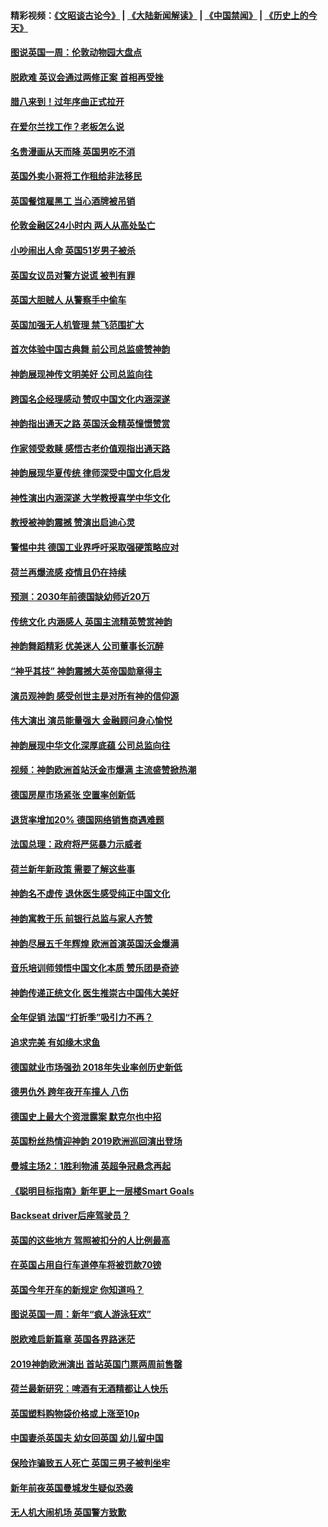 #### 精彩视频：[《文昭谈古论今》](https://github.com/gfw-breaker/wenzhao/blob/master/README.md?t=01120630) | [《大陆新闻解读》](https://github.com/gfw-breaker/ntdtv-comedy/blob/master/README.md?t=01120630) | [《中国禁闻》](https://github.com/gfw-breaker/ntdtv-news/blob/master/README.md?t=01120630) | [《历史上的今天》](https://github.com/gfw-breaker/today-in-history/blob/master/README.md?t=01120630) 

#### [图说英国一周：伦敦动物园大盘点](../pages/nsc974/n10969365.md?t=01120630) 

#### [脱欧难 英议会通过两修正案 首相再受挫](../pages/nsc974/n10968468.md?t=01120630) 

#### [腊八来到！过年序曲正式拉开](../pages/nsc974/n10968649.md?t=01120630) 

#### [在爱尔兰找工作？老板怎么说](../pages/nsc974/n10968555.md?t=01120630) 

#### [名贵漫画从天而降 英国男吃不消](../pages/nsc974/n10968559.md?t=01120630) 

#### [英国外卖小哥将工作租给非法移民](../pages/nsc974/n10968548.md?t=01120630) 

#### [英国餐馆雇黑工 当心酒牌被吊销](../pages/nsc974/n10968537.md?t=01120630) 

#### [伦敦金融区24小时内 两人从高处坠亡](../pages/nsc974/n10968533.md?t=01120630) 

#### [小吵闹出人命 英国51岁男子被杀](../pages/nsc974/n10968526.md?t=01120630) 

#### [英国女议员对警方说谎 被判有罪](../pages/nsc974/n10968517.md?t=01120630) 

#### [英国大胆贼人 从警察手中偷车](../pages/nsc974/n10968489.md?t=01120630) 

#### [英国加强无人机管理 禁飞范围扩大](../pages/nsc974/n10968473.md?t=01120630) 

#### [首次体验中国古典舞 前公司总监盛赞神韵](../pages/nsc974/n10967619.md?t=01120630) 

#### [神韵展现神传文明美好 公司总监向往](../pages/nsc974/n10967402.md?t=01120630) 

#### [跨国名企经理感动 赞叹中国文化内涵深遂](../pages/nsc974/n10967396.md?t=01120630) 

#### [神韵指出通天之路 英国沃金精英憧憬赞赏](../pages/nsc974/n10967254.md?t=01120630) 

#### [作家领受救赎 感悟古老价值观指出通天路](../pages/nsc974/n10967056.md?t=01120630) 

#### [神韵展现华夏传统 律师深受中国文化启发](../pages/nsc974/n10966824.md?t=01120630) 

#### [神性演出内涵深遂 大学教授喜学中华文化](../pages/nsc974/n10966804.md?t=01120630) 

#### [教授被神韵震撼 赞演出启迪心灵](../pages/nsc974/n10966792.md?t=01120630) 

#### [警惕中共 德国工业界呼吁采取强硬策略应对](../pages/nsc974/n10966701.md?t=01120630) 

#### [荷兰再爆流感 疫情且仍在持续](../pages/nsc974/n10965996.md?t=01120630) 

#### [预测：2030年前德国缺幼师近20万](../pages/nsc974/n10965934.md?t=01120630) 

#### [传统文化 内涵感人 英国主流精英赞赏神韵](../pages/nsc974/n10965374.md?t=01120630) 

#### [神韵舞蹈精彩 优美迷人 公司董事长沉醉](../pages/nsc974/n10965237.md?t=01120630) 

#### [“神乎其技” 神韵震撼大英帝国勋章得主](../pages/nsc974/n10964718.md?t=01120630) 

#### [演员观神韵 感受创世主是对所有神的信仰源](../pages/nsc974/n10964931.md?t=01120630) 

#### [伟大演出 演员能量强大 金融顾问身心愉悦](../pages/nsc974/n10964616.md?t=01120630) 

#### [神韵展现中华文化深厚底蕴 公司总监向往](../pages/nsc974/n10964581.md?t=01120630) 

#### [视频：神韵欧洲首站沃金市爆满 主流盛赞掀热潮](../pages/nsc974/n10964483.md?t=01120630) 

#### [德国房屋市场紧张 空置率创新低](../pages/nsc974/n10964397.md?t=01120630) 

#### [退货率增加20% 德国网络销售商遇难题](../pages/nsc974/n10964456.md?t=01120630) 

#### [法国总理：政府将严惩暴力示威者](../pages/nsc974/n10963993.md?t=01120630) 

#### [荷兰新年新政策 需要了解这些事](../pages/nsc974/n10963965.md?t=01120630) 

#### [神韵名不虚传 退休医生感受纯正中国文化](../pages/nsc974/n10962905.md?t=01120630) 

#### [神韵寓教于乐 前银行总监与家人齐赞](../pages/nsc974/n10962993.md?t=01120630) 

#### [神韵尽展五千年辉煌 欧洲首演英国沃金爆满](../pages/nsc974/n10962683.md?t=01120630) 

#### [音乐培训师领悟中国文化本质 赞乐团是奇迹](../pages/nsc974/n10962443.md?t=01120630) 

#### [神韵传递正统文化 医生推崇古中国伟大美好](../pages/nsc974/n10962397.md?t=01120630) 

#### [全年促销 法国“打折季”吸引力不再？](../pages/nsc974/n10961553.md?t=01120630) 

#### [追求完美 有如缘木求鱼](../pages/nsc974/n10962255.md?t=01120630) 

#### [德国就业市场强劲 2018年失业率创历史新低](../pages/nsc974/n10961491.md?t=01120630) 

#### [德男仇外 跨年夜开车撞人 八伤](../pages/nsc974/n10961367.md?t=01120630) 

#### [德国史上最大个资泄露案 默克尔也中招](../pages/nsc974/n10960100.md?t=01120630) 

#### [英国粉丝热情迎神韵 2019欧洲巡回演出登场](../pages/nsc974/n10958683.md?t=01120630) 

#### [曼城主场2：1胜利物浦 英超争冠悬念再起](../pages/nsc974/n10954843.md?t=01120630) 

#### [《聪明目标指南》新年更上一层楼Smart Goals](../pages/nsc974/n10954583.md?t=01120630) 

#### [Backseat driver后座驾驶员？](../pages/nsc974/n10954192.md?t=01120630) 

#### [英国的这些地方 驾照被扣分的人比例最高](../pages/nsc974/n10954152.md?t=01120630) 

#### [在英国占用自行车道停车将被罚款70镑](../pages/nsc974/n10954142.md?t=01120630) 

#### [英国今年开车的新规定 你知道吗？](../pages/nsc974/n10953267.md?t=01120630) 

#### [图说英国一周：新年“疯人游泳狂欢”](../pages/nsc974/n10953234.md?t=01120630) 

#### [脱欧难启新篇章 英国各界路迷茫](../pages/nsc974/n10951727.md?t=01120630) 

#### [2019神韵欧洲演出 首站英国门票两周前售罄](../pages/nsc974/n10951678.md?t=01120630) 

#### [荷兰最新研究：啤酒有无酒精都让人快乐](../pages/nsc974/n10950834.md?t=01120630) 

#### [英国塑料购物袋价格或上涨至10p](../pages/nsc974/n10951770.md?t=01120630) 

#### [中国妻杀英国夫 幼女回英国 幼儿留中国](../pages/nsc974/n10951754.md?t=01120630) 

#### [保险诈骗致五人死亡 英国三男子被判坐牢](../pages/nsc974/n10951747.md?t=01120630) 

#### [新年前夜英国曼城发生疑似恐袭](../pages/nsc974/n10951741.md?t=01120630) 

#### [无人机大闹机场 英国警方致歉](../pages/nsc974/n10951733.md?t=01120630) 

